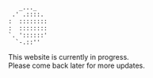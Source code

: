        _..._     
     .' .::::.    
    :  ::::::::
    :  ::::::::  
    `. '::::::'  
      `-.::'' 

This website is currently in progress. <br>
Please come back later for more updates.

